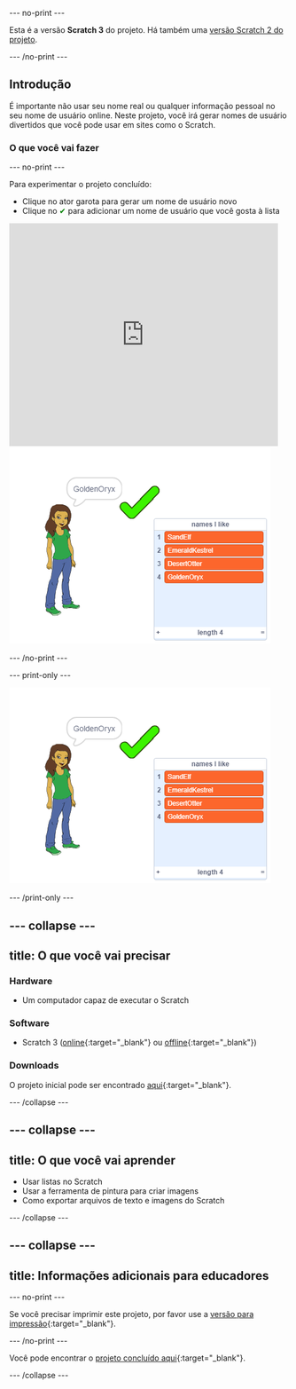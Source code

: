 \--- no-print \---

Esta é a versão **Scratch 3** do projeto. Há também uma [versão Scratch 2 do projeto](https://projects.raspberrypi.org/en/projects/username-generator-scratch2).

\--- /no-print \---

## Introdução

É importante não usar seu nome real ou qualquer informação pessoal no seu nome de usuário online. Neste projeto, você irá gerar nomes de usuário divertidos que você pode usar em sites como o Scratch.

### O que você vai fazer

\--- no-print \---

Para experimentar o projeto concluído:

- Clique no ator garota para gerar um nome de usuário novo
- Clique no <span style="color: green;"> ✔</span> para adicionar um nome de usuário que você gosta à lista

<div class="scratch-preview">
  <iframe allowtransparency="true" width="485" height="402" src="https://scratch.mit.edu/projects/embed/292974184/?autostart=false" frameborder="0" scrolling="no"></iframe>
  <img src="images/usernames-final.png">
</div>

\--- /no-print \---

\--- print-only \---

![projeto concluído](images/usernames-final.png)

\--- /print-only \---

## \--- collapse \---

## title: O que você vai precisar

### Hardware

- Um computador capaz de executar o Scratch

### Software

- Scratch 3 ([online](http://rpf.io/scratchon){:target="_blank"} ou [offline](http://rpf.io/scratchoff){:target="_blank"})

### Downloads

O projeto inicial pode ser encontrado [aqui](http://rpf.io/p/en/username-generator-go){:target="_blank"}.

\--- /collapse \---

## \--- collapse \---

## title: O que você vai aprender

- Usar listas no Scratch
- Usar a ferramenta de pintura para criar imagens
- Como exportar arquivos de texto e imagens do Scratch

\--- /collapse \---

## \--- collapse \---

## title: Informações adicionais para educadores

\--- no-print \---

Se você precisar imprimir este projeto, por favor use a [versão para impressão](https://projects.raspberrypi.org/en/projects/username-generator/print){:target="_blank"}.

\--- /no-print \---

Você pode encontrar o [projeto concluído aqui](http://rpf.io/p/en/username-generator-get){:target="_blank"}.

\--- /collapse \---
